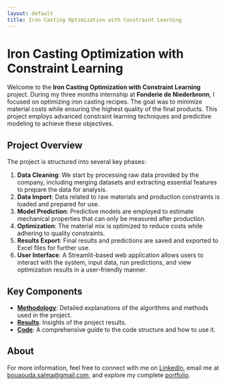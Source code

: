 ```yaml
---
layout: default
title: Iron Casting Optimization with Constraint Learning
---
```


# Iron Casting Optimization with Constraint Learning

Welcome to the **Iron Casting Optimization with Constraint Learning** project. During my three months internship at **Fonderie de Niederbronn**, I focused on optimizing iron casting recipes. The goal was to minimize material costs while ensuring the highest quality of the final products. This project employs advanced constraint learning techniques and predictive modeling to achieve these objectives.

## Project Overview

The project is structured into several key phases:

1. **Data Cleaning**: We start by processing raw data provided by the company, including merging datasets and extracting essential features to prepare the data for analysis.
2. **Data Import**: Data related to raw materials and production constraints is loaded and prepared for use.
3. **Model Prediction**: Predictive models are employed to estimate mechanical properties that can only be measured after production.
4. **Optimization**: The material mix is optimized to reduce costs while adhering to quality constraints.
5. **Results Export**: Final results and predictions are saved and exported to Excel files for further use.
6. **User Interface**: A Streamlit-based web application allows users to interact with the system, input data, run predictions, and view optimization results in a user-friendly manner.

## Key Components

- **[Methodology](methodology.md)**: Detailed explanations of the algorithms and methods used in the project.
- **[Results](results.md)**: Insights of the project results.
- **[Code](code.md)**: A comprehensive guide to the code structure and how to use it.

## About

For more information, feel free to connect with me on [LinkedIn](https://www.linkedin.com/in/salma-bouaouda-049395265), email me at [bouaouda.salma@gmail.com](mailto:bouaouda.salma@gmail.com), and explore my complete [portfolio](https://salma-svg.github.io/).

